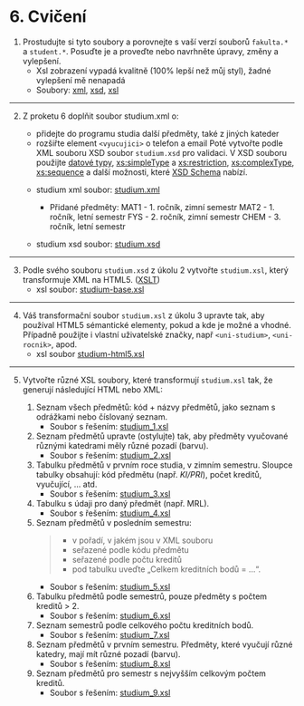 # 6. Cvičení

1. Prostudujte si tyto soubory a porovnejte s vaší verzí souborů `fakulta.*` a `student.*`. Posuďte je a proveďte nebo navrhněte úpravy, změny a vylepšení.
    - Xsl zobrazení vypadá kvalitně (100% lepší než můj styl), žadné vylepšení mě nenapadá
    - Soubory: [xml](fakulta.xml), [xsd](fakulta.xsd), [xsl](fakulta.xsl)

---

2. Z proketu 6 doplňit soubor studium.xml o:
    * přidejte do programu studia další předměty, také z jiných kateder
    * rozšiřte element `<vyucujici>` o telefon a email
    Poté vytvořte podle XML souboru XSD soubor `studium.xsd` pro validaci. V XSD souboru použijte [datové typy](https://www.w3schools.com/xml/schema_dtypes_string.asp), [xs:simpleType](https://www.w3schools.com/xml/el_simpletype.asp) a [xs:restriction](https://www.w3schools.com/xml/el_restriction.asp), [xs:complexType](https://www.w3schools.com/xml/el_complextype.asp), [xs:sequence]() a další možnosti, které [XSD Schema](https://www.w3schools.com/xml/schema_intro.asp) nabízí.

    - studium xml soubor: [studium.xml](studium.xml) 
        - Přidané předměty: MAT1 - 1. ročník, zimní semestr
                            MAT2 - 1. ročník, letní semestr
                            FYS  - 2. ročník, zimní semestr
                            CHEM - 3. ročník, letní semestr
    
    - studium xsd soubor: [studium.xsd](studium.xsd)

---

3. Podle svého souboru `studium.xsd` z úkolu 2 vytvořte `studium.xsl`, který transformuje XML na HTML5. ([XSLT](https://www.w3schools.com/xml/xsl_intro.asp))
    - xsl soubor: [studium-base.xsl](studium-base.xsl)

---

4. Váš transformační soubor `studium.xsl` z úkolu 3 upravte tak, aby používal HTML5 sémantické elementy, pokud a kde je možné a vhodné. Případně použijte i vlastní uživatelské značky, např `<uni-studium>`, `<uni-rocnik>`, apod.
    - xsl soubor [studium-html5.xsl](studium-html5.xsl)

---

5. Vytvořte různé XSL soubory, které transformují `studium.xsl` tak, že generují následující HTML nebo XML:

    1. Seznam všech předmětů: kód + názvy předmětů, jako seznam s odrážkami nebo číslovaný seznam.
        - Soubor s řešením: [studium_1.xsl](/cvičení%206/task%205/studium_1.xsl)
    2. Seznam předmětů upravte (ostylujte) tak, aby předměty vyučované různými katedrami měly různé pozadí (barvu).
        - Soubor s řešením: [studium_2.xsl](/cvičení%206/task%205/studium_2.xsl)
    3. Tabulku předmětů v prvním roce studia, v zimním semestru. Sloupce tabulky obsahují: kód předmětu (např. *KI/PRI*), počet kreditů, vyučující, ... atd.
        - Soubor s řešením: [studium_3.xsl](/cvičení%206/task%205/studium_3.xsl)
    4. Tabulku s údaji pro daný předmět (např. MRL).
        - Soubor s řešením: [studium_4.xsl](/cvičení%206/task%205/studium_4.xsl)
    5. Seznam předmětů v posledním semestru:
        > - v pořadí, v jakém jsou v XML souboru
        > - seřazené podle kódu předmětu
        > - seřazené podle počtu kreditů
        > - pod tabulku uveďte „Celkem kreditních bodů = ...“.
        - Soubor s řešením: [studium_5.xsl](/cvičení%206/task%205/studium_5.xsl)
    6.  Tabulku předmětů podle semestrů, pouze předměty s počtem kreditů > 2.
        - Soubor s řešením: [studium_6.xsl](/cvičení%206/task%205/studium_6.xsl)
    7.  Seznam semestrů podle celkového počtu kreditních bodů.
        - Soubor s řešením: [studium_7.xsl](/cvičení%206/task%205/studium_7.xsl)
    8.  Seznam předmětů v prvním semestru. Předměty, které vyučují různé katedry, mají mít různé pozadí (barvu).
        - Soubor s řešením: [studium_8.xsl](/cvičení%206/task%205/studium_8.xsl)
    9.  Seznam předmětů pro semestr s nejvyšším celkovým počtem kreditů.
        - Soubor s řešením: [studium_9.xsl](/cvičení%206/task%205/studium_9.xsl)

